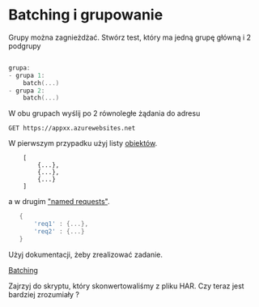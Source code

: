 # Batching i grupowanie

Grupy można zagnieżdżać. Stwórz test, który ma jedną grupę główną i 2 podgrupy

```powershell

grupa:
- grupa 1:
    batch(...)
- grupa 2:
    batch(...)
```

W obu grupach wyślij po 2 równoległe żądania do adresu

`GET https://appxx.azurewebsites.net`

W pierwszym przypadku użyj listy [obiektów](https://k6.io/docs/javascript-api/k6-http/batch-requests/#example-with-request-objects).
```pow
    [
        {...},
        {...},
        {...}
    ]
```
a  w drugim ["named requests"](https://k6.io/docs/javascript-api/k6-http/batch-requests/#example-with-named-requests).

```powershell
   {
       'req1' : {...},
       'req2' : {...}
   }
```
 Użyj dokumentacji, żeby zrealizować zadanie.

[Batching](https://k6.io/docs/javascript-api/k6-http/batch-requests)

Zajrzyj do skryptu, który skonwertowaliśmy z pliku HAR. Czy teraz jest bardziej zrozumiały ?